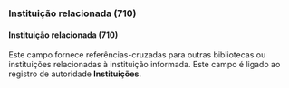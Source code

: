 ### Instituição relacionada (710)

#### Instituição relacionada (710)
Este campo fornece referências-cruzadas para outras bibliotecas ou instituições relacionadas à instituição informada. Este campo é ligado ao registro de autoridade **Instituições**.
